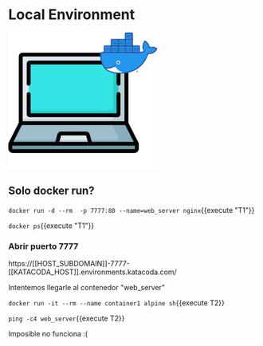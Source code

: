 # Local Environment

<img src="./assets/single-engine.png" class="center" alt="About me" style="width:300px;">

## Solo docker run?


`docker run -d --rm  -p 7777:80 --name=web_server nginx`{{execute "T1"}}


`docker ps`{{execute "T1"}}


### Abrir puerto 7777

https://[[HOST_SUBDOMAIN]]-7777-[[KATACODA_HOST]].environments.katacoda.com/


Intentemos llegarle al contenedor "web_server"

`docker run -it --rm --name container1 alpine sh`{{execute T2}}


`ping -c4 web_server`{{execute T2}}

Imposible no funciona :(



